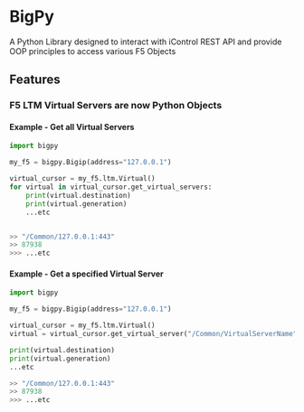 # BigPy

A Python Library designed to interact with iControl REST API and provide OOP principles to access various F5 Objects 

## Features

### F5 LTM Virtual Servers are now Python Objects

#### Example - Get all Virtual Servers
```py
import bigpy

my_f5 = bigpy.Bigip(address="127.0.0.1")

virtual_cursor = my_f5.ltm.Virtual()
for virtual in virtual_cursor.get_virtual_servers:
    print(virtual.destination)
    print(virtual.generation)
    ...etc


>> "/Common/127.0.0.1:443"
>> 87938
>>> ...etc
```

#### Example - Get a specified Virtual Server

```py
import bigpy

my_f5 = bigpy.Bigip(address="127.0.0.1")

virtual_cursor = my_f5.ltm.Virtual()
virtual = virtual_cursor.get_virtual_server("/Common/VirtualServerName")

print(virtual.destination)
print(virtual.generation)
...etc

>> "/Common/127.0.0.1:443"
>> 87938
>>> ...etc
```
